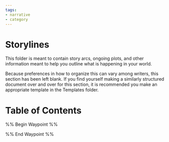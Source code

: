 ```yaml
---
tags:
- narrative
- category
---
```

# Storylines
This folder is meant to contain story arcs, ongoing plots, and other information meant to help you outline what is happening in your world.

Because preferences in how to organize this can vary among writers, this section has been left blank. If you find yourself making a similarly structured document over and over for this section, it is recommended you make an appropriate template in the Templates folder.
# Table of Contents
%% Begin Waypoint %%


%% End Waypoint %%
